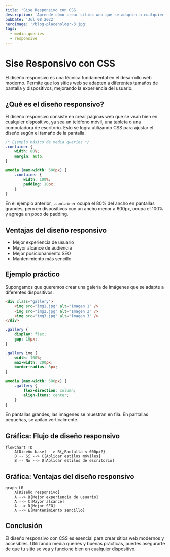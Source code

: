 ```yaml
---
title: 'Sise Responsivo con CSS'
description: 'Aprende cómo crear sitios web que se adapten a cualquier dispositivo usando CSS responsivo, ejemplos de código y gráficas explicativas.'
pubDate: 'Jul 08 2022'
heroImage: '/blog-placeholder-3.jpg'
tags:
  - media queries
  - responsive
---
```


# Sise Responsivo con CSS

El diseño responsivo es una técnica fundamental en el desarrollo web moderno. Permite que los sitios web se adapten a diferentes tamaños de pantalla y dispositivos, mejorando la experiencia del usuario.

## ¿Qué es el diseño responsivo?

El diseño responsivo consiste en crear páginas web que se vean bien en cualquier dispositivo, ya sea un teléfono móvil, una tableta o una computadora de escritorio. Esto se logra utilizando CSS para ajustar el diseño según el tamaño de la pantalla.

```css
/* Ejemplo básico de media queries */
.container {
	width: 80%;
	margin: auto;
}

@media (max-width: 600px) {
	.container {
		width: 100%;
		padding: 10px;
	}
}
```

En el ejemplo anterior, `.container` ocupa el 80% del ancho en pantallas grandes, pero en dispositivos con un ancho menor a 600px, ocupa el 100% y agrega un poco de padding.

## Ventajas del diseño responsivo

- Mejor experiencia de usuario
- Mayor alcance de audiencia
- Mejor posicionamiento SEO
- Mantenimiento más sencillo

## Ejemplo práctico

Supongamos que queremos crear una galería de imágenes que se adapte a diferentes dispositivos:

```html
<div class="gallery">
	<img src="img1.jpg" alt="Imagen 1" />
	<img src="img2.jpg" alt="Imagen 2" />
	<img src="img3.jpg" alt="Imagen 3" />
</div>
```

```css
.gallery {
	display: flex;
	gap: 10px;
}

.gallery img {
	width: 100%;
	max-width: 200px;
	border-radius: 8px;
}

@media (max-width: 600px) {
	.gallery {
		flex-direction: column;
		align-items: center;
	}
}
```

En pantallas grandes, las imágenes se muestran en fila. En pantallas pequeñas, se apilan verticalmente.

## Gráfica: Flujo de diseño responsivo

```mermaid
flowchart TD
    A[Diseño base] --> B{¿Pantalla < 600px?}
    B -- Sí --> C[Aplicar estilos móviles]
    B -- No --> D[Aplicar estilos de escritorio]
```

## Gráfica: Ventajas del diseño responsivo

```mermaid
graph LR
    A[Diseño responsivo]
    A --> B[Mejor experiencia de usuario]
    A --> C[Mayor alcance]
    A --> D[Mejor SEO]
    A --> E[Mantenimiento sencillo]
```

## Conclusión

El diseño responsivo con CSS es esencial para crear sitios web modernos y accesibles. Utilizando media queries y buenas prácticas, puedes asegurarte de que tu sitio se vea y funcione bien en cualquier dispositivo.
